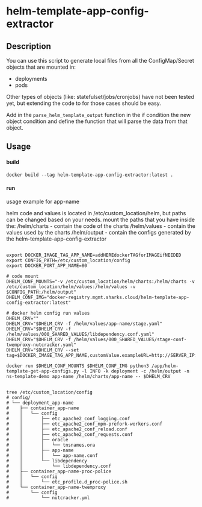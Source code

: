 # helm-template-app-config-extractor


## Description

You can use this script to generate local files from all the ConfigMap/Secret objects that are mounted in:
- deployments
- pods

Other types of objects (like: statefulset/jobs/cronjobs) have not been tested yet, but extending the code to for those cases should be easy.

Add in the ```parse_helm_template_output``` function in the if condition the new object condition and define the function that will parse the data from that object.

## Usage

#### build
```
docker build --tag helm-template-app-config-extractor:latest .
```

#### run

usage example for app-name

helm code and values is located in /etc/custom_location/helm, but paths can be changed based on your needs.
mount the paths that you have inside the:
/helm/charts - contain the code of the charts
/helm/values - contain the values used by the charts 
/helm/output - contain the configs generated by the helm-template-app-config-extractor

```

export DOCKER_IMAGE_TAG_APP_NAME=addHEREdockerTAGforIMAGEifNEEDED
export CONFIG_PATH=/etc/custom_location/config
export DOCKER_PORT_APP_NAME=80

# code mount
DHELM_CONF_MOUNTS="-v /etc/custom_location/helm/charts:/helm/charts -v /etc/custom_location/helm/values:/helm/values -v $CONFIG_PATH:/helm/output"
DHELM_CONF_IMG="docker-registry.mgmt.sharks.cloud/helm-template-app-config-extractor:latest"

# docker helm config run values
DHELM_CRV=""
DHELM_CRV="$DHELM_CRV -f /helm/values/app-name/stage.yaml"
DHELM_CRV="$DHELM_CRV -f /helm/values/000_SHARED_VALUES/libdependency.conf.yaml"
DHELM_CRV="$DHELM_CRV -f /helm/values/000_SHARED_VALUES/stage-conf-twemproxy-nutcracker.yaml"
DHELM_CRV="$DHELM_CRV --set tag=$DOCKER_IMAGE_TAG_APP_NAME,customValue.exampleURL=http://SERVER_IP:$DOCKER_PORT_APP_NAME"

docker run $DHELM_CONF_MOUNTS $DHELM_CONF_IMG python3 /app/helm-template-get-app-configs.py -l INFO -k deployment -c /helm/output -n ns-template-demo app-name /helm/charts/app-name -- $DHELM_CRV


tree /etc/custom_location/config
# config/
# └── deployment_app-name
#    ├── container_app-name
#    │   └── config
#    │       ├── etc_apache2_conf_logging.conf
#    │       ├── etc_apache2_conf_mpm-prefork-workers.conf
#    │       ├── etc_apache2_conf_reload.conf
#    │       ├── etc_apache2_conf_requests.conf
#    │       ├── oracle
#    │       │   └── tnsnames.ora
#    │       ├── app-name
#    │       │   └── app-name.conf
#    │       └── libdependency
#    │           └── libdependency.conf
#    ├── container_app-name-proc-police
#    │   └── config
#    │       └── etc_profile.d_proc-police.sh
#    └── container_app-name-twemproxy
#        └── config
#            └── nutcracker.yml

```
